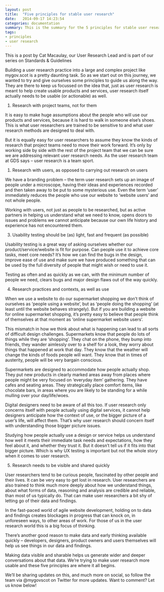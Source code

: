 ```yaml
---
layout: post
title:  "Five principles for stable user research"
date:   2014-09-17 14:23:54
categories: documentation
summary: This is the summary for the 5 principles for stable user research
tags: 
- principles
- user research
---
```


This is a post by Cat Macaulay, our User Research Lead and is part of our series on Standards & Guidelines

Building a user research practice into a large and complex project like mygov.scot is a pretty daunting task. So as we start out on this journey, we wanted to try and give ourselves some principles to guide us along the way. They are there to keep us focussed on the idea that, just as user research is meant to help create usable products and services, user research itself actually needs to be usable (or actionable) as well.

1. Research with project teams, not for them

It is easy to make huge assumptions about the people who will use our products and services, because it is hard to walk in someone else’s shoes. This is what user researchers are trained to be sensitive to and what user research methods are designed to deal with.

But it is equally easy for user researchers to assume they know the kinds of research that project teams need to move their work forward. It’s only by working side by side with the rest of the project team that we can be sure we are addressing relevant user research needs. As the user research team at GDS says – user research is a team sport.


1. Research with users, as opposed to carrying out research on users

We have a branding problem – the term user research sets up an image of people under a microscope, having their ideas and experiences recorded and then taken away to be put to some mysterious use. Even the term ‘user’ immediately reduces the people who use our website to ‘website users’ and not whole people.

Working with users, not just as people to be researched, but as active partners in helping us understand what we need to know, opens doors to issues and problems we cannot anticipate because our own life history and experience has not encountered them.

3. Usability testing should be (as) light, fast and frequent​ (as possible)

Usability testing is a great way of asking ourselves whether our product/service/website is fit for purpose. Can people use it to achieve core tasks, meet core needs? It’s how we can find the bugs in the design, improve ease of use and make sure we have produced something that can be used by the full diversity of people that might wish or need to use it.

Testing as often and as quickly as we can, with the minimum number of people we need, clears bugs and major design flaws out of the way quickly.

4. Research practices and contexts, as well as use​

When we use a website to do our supermarket shopping we don’t think of ourselves as ‘people using a website’, but as ‘people doing the shopping’ (at least until the website behaves strangely). But if you are building a website for online supermarket shopping, it’s pretty easy to believe that people think of themselves at that moment as ‘online supermarket website users’.

This mismatch in how we think about what is happening can lead to all sorts of difficult design challenges. Supermarkets know that people do lots of things while they are ‘shopping’. They chat on the phone, they bump into friends, they wander aimlessly over to a shelf for a look, they worry about things that happened at work that day. They know that the weather will change the kinds of foods people will want. They know that in times of austerity, people will be very bargain conscious.

Supermarkets are designed to accommodate how people actually shop. They put new products in clearly marked areas away from places where people might be very focused on ‘everyday item’ gathering. They have cafes and seating areas. They strategically place comfort items, like chocolate bars, in areas where you are likely to be standing for a while mulling over your day/life/woes.

Digital designers need to be aware of all this too. If user research only concerns itself with people actually using digital services, it cannot help designers anticipate how the context of use, or the bigger picture of a user’s life, will affect them. That’s why user research should concern itself with understanding those bigger picture issues.

Studying how people actually use a design or service helps us understand how well it meets their immediate task needs and expectations, how they feel about it, and whether they trust it. But it doesn’t tell us if it fits into that bigger picture. Which is why UX testing is important but not the whole story when it comes to user research.

5. Research needs to be visible and shared quickly

User researchers tend to be curious people, fascinated by other people and their lives. It can be very easy to get lost in research. User researchers are also trained to think much more deeply about how we understand things, about what forms of data, reasoning and analysis are credible and reliable, than most of us typically do. That can make user researchers a bit shy of letting go of their data and findings.

In the fast-paced world of agile website development, holding on to data and findings creates blockages in progress that can knock on, in unforeseen ways, to other areas of work. For those of us in the user research world this is a big focus of thinking.

There’s another good reason to make data and early thinking available quickly – developers, designers, product owners and users themselves will help us see things in our data and findings.

Making data visible and sharable helps us generate wider and deeper conversations about that data. We’re trying to make user research more usable and these five principles are where it all begins.

We’ll be sharing updates on this, and much more on social, so follow the team via @mygovscot  on Twitter for more updates. Want to comment? Let us know below!